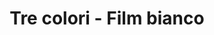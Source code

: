 ---
layout: post
title: Tre colori - Film bianco
director: Krzysztof Kieślowski
year: 1994
cover: https://images.mubicdn.net/images/film/413/cache-45354-1679508078/image-w1280.jpg
---